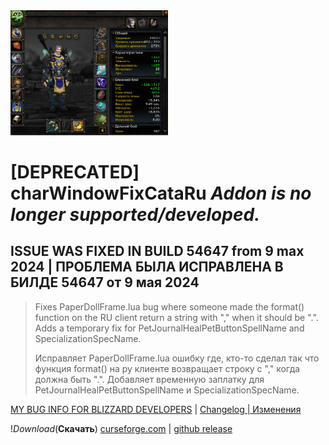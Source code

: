 <img src="https://github.com/magick1337/charWindowFixCataRu/blob/main/readme.png" width=50% height=50%>


# [DEPRECATED] charWindowFixCataRu *Addon is no longer supported/developed.*
## ISSUE WAS FIXED IN BUILD 54647 from 9 max 2024 | ПРОБЛЕМА БЫЛА ИСПРАВЛЕНА В БИЛДЕ 54647 от 9 мая 2024
>Fixes PaperDollFrame.lua bug where someone made the format() function on the RU client return a string with "," when it should be ".". Adds a temporary fix for PetJournalHealPetButtonSpellName and SpecializationSpecName.
>
>Исправляет PaperDollFrame.lua ошибку где, кто-то сделал так что функция format() на ру клиенте возвращает строку с "," когда должна быть ".". Добавляет временную заплатку для PetJournalHealPetButtonSpellName и SpecializationSpecName.

[MY BUG INFO FOR BLIZZARD DEVELOPERS](https://github.com/magick1337/charWindowFixCataRu/blob/main/ISSUES.md) | [Changelog | Изменения](https://github.com/magick1337/charWindowFixCataRu/blob/main/CHANGELOG.md)

!*Download*(**Скачать**) [curseforge.com](https://www.curseforge.com/wow/addons/charwindowfixcataru) | [github release](https://github.com/magick1337/charWindowFixCataRu/releases)

